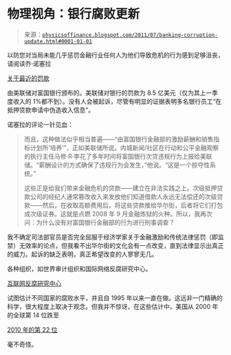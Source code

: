 <!--yml

分类：未分类

日期：2024-05-18 07:06:21

-->

# 物理视角：银行腐败更新

> 来源：[`physicsoffinance.blogspot.com/2011/07/banking-corruption-update.html#0001-01-01`](http://physicsoffinance.blogspot.com/2011/07/banking-corruption-update.html#0001-01-01)

以防您对当局未能几乎惩罚金融行业任何人为他们导致危机的行为感到足够沮丧，请阅读乔·诺塞拉

[关于最近的罚款](http://www.nytimes.com/2011/07/26/opinion/26nocera.html)

由美联储对富国银行颁布的。美联储对银行的罚款为 8.5 亿美元（仅为其上一季度收入的 1%都不到）。没有人会被起诉，尽管有明显的证据表明多名银行员工“在抵押贷款申请中伪造收入信息”。

诺塞拉的评论一针见血：

> 而且，这种做法似乎相当普遍——“由富国银行金融部的激励薪酬和销售指标计划所‘培养’”，正如美联储所说。内城新闻/社区在行动和公平金融观察的执行主任马修·R·李花了多年时间将富国银行次贷违规行为上报给美联储。“薪酬设计的方式确保了违规行为会发生，”他说。“这是一个掠夺性系统。”
> 
> 这些正是给我们带来金融危机的贷款——建立在非法实践之上。次级抵押贷款公司的经纪人通常篡改收入来发放他们知道借款人永远无法偿还的次级贷款——然后，在收取高额费用后，将这些贷款推给华尔街，后者将它们打包成次级证券。这就是点燃 2008 年 9 月金融炼狱的火种。所以，我再次问：为什么没有对富国银行金融部的行为进行刑事调查？

我不确定司法部官员是否完全屈服于经济学家关于金融激励和传统法律惩罚（即监禁）无效率的论点，但我看不出华尔街的文化会有一点改变，直到法律显示出真正的威力。起诉的缺乏表明，真正希望改变的人寥寥无几。

各种组织，如世界审计组织和国际网络反腐研究中心。

[互联网反腐研究中心](http://www.icgg.org/corruption.index.html)

试图估计不同国家的腐败水平，并且自 1995 年以来一直在做。这远非一门精确的科学，很大程度上取决于观念。但我并不惊讶，在这些估计中，美国从 2000 年的全球第 14 位跌至

[2010 年的第 22 位](http://www.transparency.org/policy_research/surveys_indices/cpi/2010/results)

毫不奇怪。
